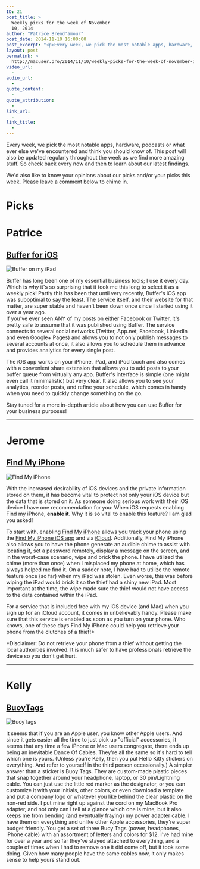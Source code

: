 ```yaml
---
ID: 21
post_title: >
  Weekly picks for the week of November
  10, 2014
author: "Patrice Brend'amour"
post_date: 2014-11-10 16:00:00
post_excerpt: "<p>Every week, we pick the most notable apps, hardware, podcasts or what ever else we've encountered and think you should know of. This post will also be updated regularly throughout the week as we find more amazing stuff. So check back every now and then to learn about our latest findings.</p><p>This weeks picks:</p><ul><li>Buffer app for iOS</li><li>Find My iPhone</li><li>BuoyTags</li></ul>"
layout: post
permalink: >
  http://macuser.pro/2014/11/10/weekly-picks-for-the-week-of-november-10-2014/
video_url:
  - 
audio_url:
  - 
quote_content:
  - 
quote_attribution:
  - 
link_url:
  - 
link_title:
  - 
---
```




Every week, we pick the most notable apps, hardware, podcasts or what ever else we've encountered and think you should know of. This post will also be updated regularly throughout the week as we find more amazing stuff. So check back every now and then to learn about our latest findings.

We'd also like to know your opinions about our picks and/or your picks this week. Please leave a comment below to chime in.

# Picks
# Patrice
## [Buffer for iOS](https://itunes.apple.com/us/app/buffer-for-social-media-twitter/id490474324?mt=8&amp;uo=4&amp;at=1l3vb3F)

![Buffer on my iPad][buffer]

Buffer has long been one of my essential business tools; I use it every day. Which is why it's so surprising that it took me this long to select it as a weekly pick! Partly this has been that until very recently, Buffer's iOS app was suboptimal to say the least. The service itself, and their website for that matter, are super stable and haven't been down once since I started using it over a year ago.  
If you've ever seen ANY of my posts on either Facebook or Twitter, it's pretty safe to assume that it was published using Buffer. The service connects to several social networks (Twitter, App.net, Facebook, LinkedIn and even Google+ Pages) and allows you to not only publish messages to several accounts at once, it also allows you to schedule them in advance and provides analytics for every single post. 

The iOS app works on your iPhone, iPad, and iPod touch and also comes with a convenient share extension that allows you to add posts to your buffer queue from virtually any app. Buffer's interface is simple (one might even call it minimalistic) but very clear. It also allows you to see your analytics, reorder posts, and refine your schedule, which comes in handy when you need to quickly change something on the go.

Stay tuned for a more in-depth article about how you can use Buffer for your business purposes!

***

# Jerome
## [Find My iPhone](https://www.apple.com/icloud/find-my-iphone.html "link to find my iPhone")
![Find My iPhone][findmyiphone]

With the increased desirability of iOS devices and the private information stored on them, it has become vital to protect not only your iOS device but the data that is stored on it.  As someone doing serious work with their iOS device I have one recommendation for you:  When iOS requests enabling Find my iPhone, **enable it**.  Why it is so vital to enable this feature? I am glad you asked!

To start with, enabling [Find My iPhone](https://www.apple.com/icloud/find-my-iphone.html "link to find my iPhone") allows you track your phone using the [Find My iPhone iOS app](https://itunes.apple.com/us/app/find-my-iphone/id376101648?mt=8 "link to the find my iphone app") and via [iCloud](https://itunes.apple.com/us/app/find-my-iphone/id376101648?mt=8 "link to iCloud"). Additionally, Find My iPhone also allows you to have the phone generate an audible chime to assist with locating it, set a password remotely, display a message on the screen, and in the worst-case scenario, wipe and brick the phone. I have utilized the chime (more than once) when I misplaced my phone at home, which has always helped me find it. On a sadder note, I have had to utilize the remote feature once (so far) when my iPad was stolen.  Even worse, this was before wiping the iPad would brick it so the thief had a shiny new iPad. Most important at the time, the wipe made sure the thief would not have access to the data contained within the iPad.  

For a service that is included free with my iOS device (and Mac) when you sign up for an iCloud account, it comes in unbelievably handy. Please make sure that this service is enabled as soon as you turn on your phone.  Who knows, one of these days Find My iPhone could help you retrieve your phone from the clutches of a thief!*  

*Disclaimer:  Do not retrieve your phone from a thief without getting the local authorities involved. It is much safer to have professionals retrieve the device so you don't get hurt.

***

# Kelly

## [BuoyTags](https://buoytags.com "link to the Buoy Tags site")
![BuoyTags][btags]

It seems that if you are an Apple user, you know other Apple users. And since it gets easier all the time to just pick up "official" accessories, it seems that any time a few iPhone or Mac users congregate, there ends up being an inevitable Dance Of Cables. They're all the same so it's hard to tell which one is yours. (Unless you're Kelly, then you put Hello Kitty stickers on everything. And refer to yourself in the third person occasionally.) A simpler answer than a sticker is Buoy Tags. They are custom-made plastic pieces that snap together around your headphone, laptop, or 30 pin/Lightning cable. You can just use the little red marker as the designator, or you can customize it with your initials, other colors, or even download a template and put a company logo or whatever you like behind the clear plastic on the non-red side. I put mine right up against the cord on my MacBook Pro adapter, and not only can I tell at a glance which one is mine, but it also keeps me from bending (and eventually fraying) my power adapter cable. I have them on everything and unlike other Apple accessories, they're super budget friendly. You get a set of three Buoy Tags (power, headphones, iPhone cable) with an assortment of letters and colors for $12. I've had mine for over a year and so far they've stayed attached to everything, and a couple of times when I had to remove one it did come off, but it took some doing. Given how many people have the same cables now, it only makes sense to help yours stand out.

[BuoyTags]: http://buoytags.com
[buffer]: /wp-content/uploads/2014/11/buffer_ipad.png
[btags]: /wp-content/uploads/2014/11/buoytags.jpg
[findmyiphone]: /wp-content/uploads/2014/11/images.jpeg